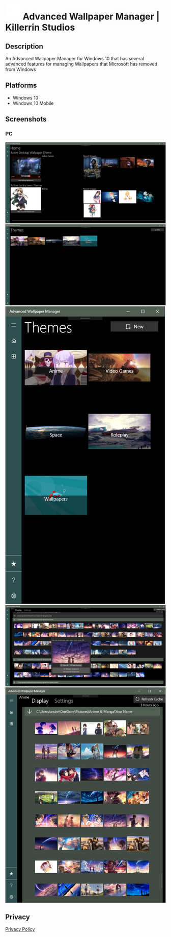 # <img src="https://github.com/KillerrinStudios/AdvancedWallpaperManager/blob/master/Store/Screenshots/App%20Tile%20Icon.png?raw=true" width="48" alt="Logo"> Advanced Wallpaper Manager | Killerrin Studios
## Description
An Advanced Wallpaper Manager for Windows 10 that has several advanced features for managing Wallpapers that Microsoft has removed from Windows

## Platforms
* Windows 10
* Windows 10 Mobile

## Screenshots
### PC
![Home](/Store/Screenshots/Desktop/2017-05-05.png)
![Themes List Fullscreen](/Store/Screenshots/Desktop/2017-05-05%20(2).png)
![Themes List Halfscreen](/Store/Screenshots/Desktop/2017-05-05%20(3).png)
![Theme Fullscreen](/Store/Screenshots/Desktop/2017-05-05%20(1).png)
![Theme Halfscreen](/Store/Screenshots/Desktop/2017-05-05%20(4).png)

## Privacy
[Privacy Policy](https://github.com/KillerrinStudios/AdvancedWallpaperManager/blob/master/PrivacyPolicy.md)
